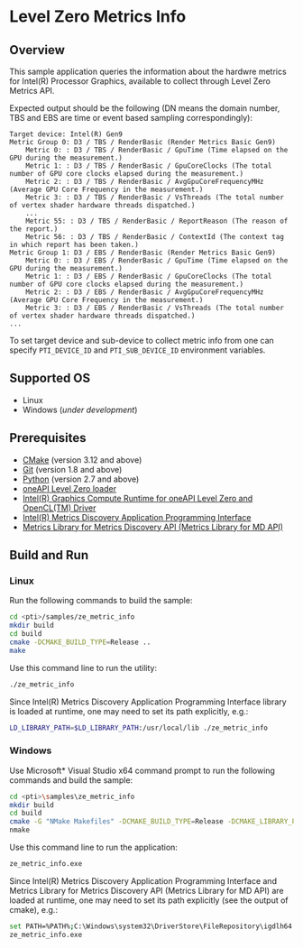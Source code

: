 # Level Zero Metrics Info
## Overview
This sample application queries the information about the hardwre metrics for Intel(R) Processor Graphics, available to collect through Level Zero Metrics API.

Expected output should be the following (DN means the domain number, TBS and EBS are time or event based sampling correspondingly):
```
Target device: Intel(R) Gen9
Metric Group 0: D3 / TBS / RenderBasic (Render Metrics Basic Gen9)
    Metric 0: : D3 / TBS / RenderBasic / GpuTime (Time elapsed on the GPU during the measurement.)
    Metric 1: : D3 / TBS / RenderBasic / GpuCoreClocks (The total number of GPU core clocks elapsed during the measurement.)
    Metric 2: : D3 / TBS / RenderBasic / AvgGpuCoreFrequencyMHz (Average GPU Core Frequency in the measurement.)
    Metric 3: : D3 / TBS / RenderBasic / VsThreads (The total number of vertex shader hardware threads dispatched.)
    ...
    Metric 55: : D3 / TBS / RenderBasic / ReportReason (The reason of the report.)
    Metric 56: : D3 / TBS / RenderBasic / ContextId (The context tag in which report has been taken.)
Metric Group 1: D3 / EBS / RenderBasic (Render Metrics Basic Gen9)
    Metric 0: : D3 / EBS / RenderBasic / GpuTime (Time elapsed on the GPU during the measurement.)
    Metric 1: : D3 / EBS / RenderBasic / GpuCoreClocks (The total number of GPU core clocks elapsed during the measurement.)
    Metric 2: : D3 / EBS / RenderBasic / AvgGpuCoreFrequencyMHz (Average GPU Core Frequency in the measurement.)
    Metric 3: : D3 / EBS / RenderBasic / VsThreads (The total number of vertex shader hardware threads dispatched.)
...
```
To set target device and sub-device to collect metric info from one can specify `PTI_DEVICE_ID` and `PTI_SUB_DEVICE_ID` environment variables.

## Supported OS
- Linux
- Windows (*under development*)

## Prerequisites
- [CMake](https://cmake.org/) (version 3.12 and above)
- [Git](https://git-scm.com/) (version 1.8 and above)
- [Python](https://www.python.org/) (version 2.7 and above)
- [oneAPI Level Zero loader](https://github.com/oneapi-src/level-zero)
- [Intel(R) Graphics Compute Runtime for oneAPI Level Zero and OpenCL(TM) Driver](https://github.com/intel/compute-runtime)
- [Intel(R) Metrics Discovery Application Programming Interface](https://github.com/intel/metrics-discovery)
- [Metrics Library for Metrics Discovery API (Metrics Library for MD API)](https://github.com/intel/metrics-library)

## Build and Run
### Linux
Run the following commands to build the sample:
```sh
cd <pti>/samples/ze_metric_info
mkdir build
cd build
cmake -DCMAKE_BUILD_TYPE=Release ..
make
```
Use this command line to run the utility:
```sh
./ze_metric_info
```
Since Intel(R) Metrics Discovery Application Programming Interface library is loaded at runtime, one may need to set its path explicitly, e.g.:
```sh
LD_LIBRARY_PATH=$LD_LIBRARY_PATH:/usr/local/lib ./ze_metric_info
```
### Windows
Use Microsoft* Visual Studio x64 command prompt to run the following commands and build the sample:
```sh
cd <pti>\samples\ze_metric_info
mkdir build
cd build
cmake -G "NMake Makefiles" -DCMAKE_BUILD_TYPE=Release -DCMAKE_LIBRARY_PATH=<level_zero_loader>\lib -DCMAKE_INCLUDE_PATH=<level_zero_loader>\include ..
nmake
```
Use this command line to run the application:
```sh
ze_metric_info.exe
```
Since Intel(R) Metrics Discovery Application Programming Interface and Metrics Library for Metrics Discovery API (Metrics Library for MD API) are loaded at runtime, one may need to set its path explicitly (see the output of cmake), e.g.:
```sh
set PATH=%PATH%;C:\Windows\system32\DriverStore\FileRepository\igdlh64.inf_amd64_d59561bc9241aaf5
ze_metric_info.exe
```